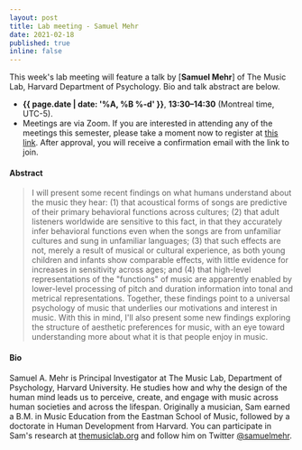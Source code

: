 ```yaml
---
layout: post
title: Lab meeting - Samuel Mehr
date: 2021-02-18
published: true
inline: false 
---
```


This week's lab meeting will feature a talk by [**Samuel Mehr**] of The Music Lab, Harvard Department of Psychology. Bio and talk abstract are below.

- **{{ page.date | date: '%A, %B %-d' }}**, **13:30–14:30** (Montreal time, UTC-5).
- Meetings are via Zoom. If you are interested in attending any of the meetings
  this semester, please take a moment now to register at [this
  link](https://umontreal.zoom.us/meeting/register/tJItdu6rrj4vH9JbKXKlNpMbPPm8IUJdWP7Q).
  After approval, you will receive a confirmation email with the link to join.

#### Abstract

<blockquote>I will present some recent findings on what humans understand about the music they hear: (1) that acoustical forms of songs are predictive of their primary behavioral functions across cultures; (2) that adult listeners worldwide are sensitive to this fact, in that they accurately infer behavioral functions even when the songs are from unfamiliar cultures and sung in unfamiliar languages; (3) that such effects are not, merely a result of musical or cultural experience, as both young children and infants show comparable effects, with little evidence for increases in sensitivity across ages; and (4) that high-level representations of the "functions" of music are apparently enabled by lower-level processing of pitch and duration information into tonal and metrical representations. Together, these findings point to a universal psychology of music that underlies our motivations and interest in music. With this in mind, I'll also present some new findings exploring the structure of aesthetic preferences for music, with an eye toward understanding more about what it is that people enjoy in music.
</blockquote>

#### Bio

Samuel A. Mehr is Principal Investigator at The Music Lab, Department of Psychology, Harvard University. He studies how and why the design of the human mind leads us to perceive, create, and engage with music across human societies and across the lifespan. Originally a musician, Sam earned a B.M. in Music Education from the Eastman School of Music, followed by a doctorate in Human Development from Harvard. You can participate in Sam's research at [themusiclab.org](https://themusiclab.org) and follow him on Twitter [@samuelmehr](https://twitter.com/samuelmehr).
